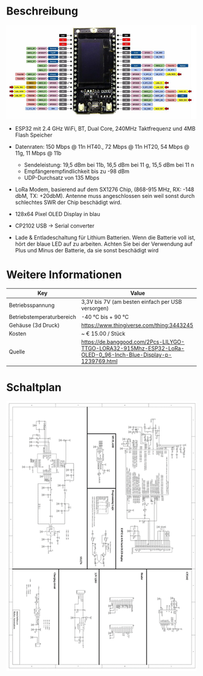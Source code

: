 # Beschreibung

![Pinout des Boards](pinout.png)

* ESP32 mit  2.4 GHz WiFi, BT, Dual Core, 240MHz Taktfrequenz und 4MB Flash Speicher
* Datenraten: 150 Mbps @ 11n HT40., 72 Mbps @ 11n HT20, 54 Mbps @ 11g, 11 Mbps @ 11b
	* Sendeleistung: 19,5 dBm bei 11b, 16,5 dBm bei 11 g, 15,5 dBm bei 11 n
	* 	Empfängerempfindlichkeit bis zu -98 dBm
	* 	UDP-Durchsatz von 135 Mbps

*	LoRa Modem, basierend auf dem SX1276 Chip, (868-915 MHz, RX: -148 dbM, TX: +20dbM). Antenne muss angeschlossen sein weil sonst durch schlechtes SWR der Chip beschädigt wird.
* 128x64 Pixel OLED Display in blau
* CP2102 USB → Serial converter
* Lade & Entladeschaltung für Lithium Batterien. Wenn die Batterie voll ist, hört der blaue LED auf zu arbeiten. Achten Sie bei der Verwendung auf Plus und Minus der Batterie, da sie sonst beschädigt wird

# Weitere Informationen

Key | Value
-------- | -------- 
Betriebsspannung | 3,3V bis 7V (am besten einfach per USB versorgen)
Betriebstemperaturbereich | -40 °C bis + 90 °C
Gehäuse (3d Druck) | https://www.thingiverse.com/thing:3443245
Kosten | ~ € 15.00 / Stück
Quelle | https://de.banggood.com/2Pcs-LILYGO-TTGO-LORA32-915Mhz-ESP32-LoRa-OLED-0_96-Inch-Blue-Display-p-1239769.html

# Schaltplan

![Pinout des Boards](schematic.png)